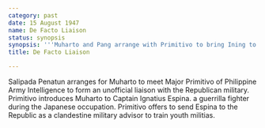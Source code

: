 ```yaml
---
category: past
date: 15 August 1947
name: De Facto Liaison
status: synopsis
synopsis: '''Muharto and Pang arrange with Primitivo to bring Ining to Jogja to train youth militias.'''
title: De Facto Liaison

---
```


Salipada Penatun arranges for Muharto to meet Major Primitivo of Philippine Army Intelligence to form an unofficial liaison with the Republican military. Primitivo introduces Muharto to Captain Ignatius Espina. a guerrilla fighter during the Japanese occupation. Primitivo offers to send Espina to the Republic as a clandestine military advisor to train youth militias. 

